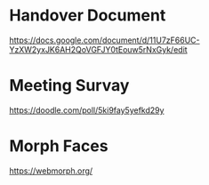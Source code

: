 # Handover Document
https://docs.google.com/document/d/11U7zF66UC-YzXW2yxJK6AH2QoVGFJY0tEouw5rNxGyk/edit

# Meeting Survay
https://doodle.com/poll/5ki9fay5yefkd29y

# Morph Faces
https://webmorph.org/
